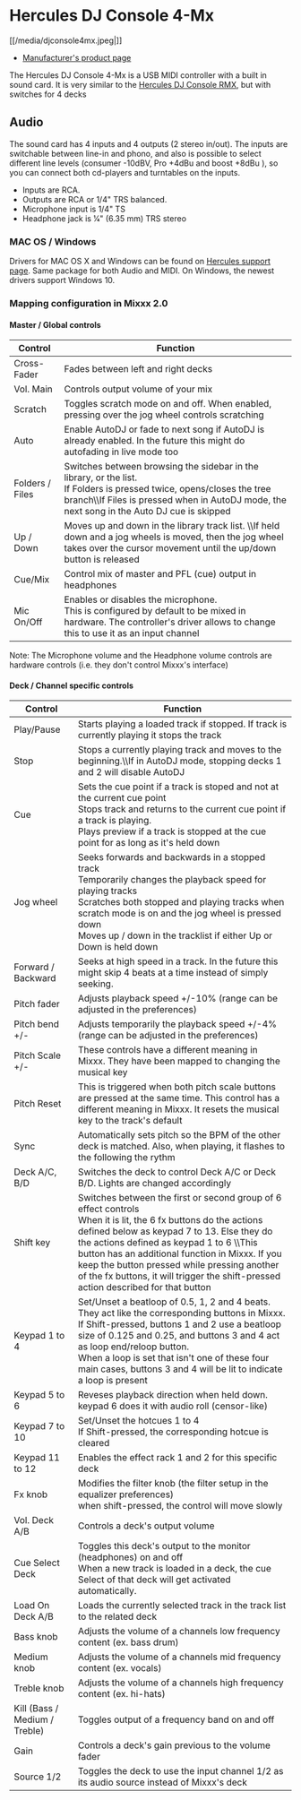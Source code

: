 # Hercules DJ Console 4-Mx

[[/media/djconsole4mx.jpeg|]]

  - [Manufacturer's product
    page](http://www.hercules.com/us/DJ-Music/bdd/p/141/dj-console-4-mx/)

The Hercules DJ Console 4-Mx is a USB MIDI controller with a built in
sound card. It is very similar to the [Hercules DJ Console
RMX](Hercules%20DJ%20Console%20RMX), but with switches for 4 decks

## Audio

The sound card has 4 inputs and 4 outputs (2 stereo in/out). The inputs
are switchable between line-in and phono, and also is possible to select
different line levels (consumer -10dBV, Pro +4dBu and boost +8dBu ), so
you can connect both cd-players and turntables on the inputs.

  - Inputs are RCA.
  - Outputs are RCA or 1/4" TRS balanced.
  - Microphone input is 1/4" TS
  - Headphone jack is 1⁄4" (6.35 mm) TRS stereo

### MAC OS / Windows

Drivers for MAC OS X and Windows can be found on [Hercules support
page](http://ts.hercules.com/eng/index.php?pg=view_files&gid=17&fid=62&pid=263&cid=1).
Same package for both Audio and MIDI. On Windows, the newest drivers
support Windows 10.

### Mapping configuration in Mixxx 2.0

#### Master / Global controls

<table>
<thead>
<tr class="header">
<th>Control</th>
<th>Function</th>
</tr>
</thead>
<tbody>
<tr class="odd">
<td>Cross-Fader</td>
<td>Fades between left and right decks</td>
</tr>
<tr class="even">
<td>Vol. Main</td>
<td>Controls output volume of your mix</td>
</tr>
<tr class="odd">
<td>Scratch</td>
<td>Toggles scratch mode on and off. When enabled, pressing over the jog wheel controls scratching</td>
</tr>
<tr class="even">
<td>Auto</td>
<td>Enable AutoDJ or fade to next song if AutoDJ is already enabled. In the future this might do autofading in live mode too</td>
</tr>
<tr class="odd">
<td>Folders / Files</td>
<td>Switches between browsing the sidebar in the library, or the list.<br />
If Folders is pressed twice, opens/closes the tree branch\\If Files is pressed when in AutoDJ mode, the next song in the Auto DJ cue is skipped</td>
</tr>
<tr class="even">
<td>Up / Down</td>
<td>Moves up and down in the library track list. \\If held down and a jog wheels is moved, then the jog wheel takes over the cursor movement until the up/down button is released</td>
</tr>
<tr class="odd">
<td>Cue/Mix</td>
<td>Control mix of master and PFL (cue) output in headphones</td>
</tr>
<tr class="even">
<td>Mic On/Off</td>
<td>Enables or disables the microphone.<br />
This is configured by default to be mixed in hardware. The controller's driver allows to change this to use it as an input channel</td>
</tr>
</tbody>
</table>

Note: The Microphone volume and the Headphone volume controls are
hardware controls (i.e. they don't control Mixxx's interface)

#### Deck / Channel specific controls

<table>
<thead>
<tr class="header">
<th>Control</th>
<th>Function</th>
</tr>
</thead>
<tbody>
<tr class="odd">
<td>Play/Pause</td>
<td>Starts playing a loaded track if stopped. If track is currently playing it stops the track</td>
</tr>
<tr class="even">
<td>Stop</td>
<td>Stops a currently playing track and moves to the beginning.\\If in AutoDJ mode, stopping decks 1 and 2 will disable AutoDJ</td>
</tr>
<tr class="odd">
<td>Cue</td>
<td>Sets the cue point if a track is stoped and not at the current cue point<br />
Stops track and returns to the current cue point if a track is playing.<br />
Plays preview if a track is stopped at the cue point for as long as it's held down</td>
</tr>
<tr class="even">
<td>Jog wheel</td>
<td>Seeks forwards and backwards in a stopped track<br />
Temporarily changes the playback speed for playing tracks<br />
Scratches both stopped and playing tracks when scratch mode is on and the jog wheel is pressed down<br />
Moves up / down in the tracklist if either Up or Down is held down</td>
</tr>
<tr class="odd">
<td>Forward / Backward</td>
<td>Seeks at high speed in a track. In the future this might skip 4 beats at a time instead of simply seeking.</td>
</tr>
<tr class="even">
<td>Pitch fader</td>
<td>Adjusts playback speed +/-10% (range can be adjusted in the preferences)</td>
</tr>
<tr class="odd">
<td>Pitch bend +/-</td>
<td>Adjusts temporarily the playback speed +/-4% (range can be adjusted in the preferences)</td>
</tr>
<tr class="even">
<td>Pitch Scale +/-</td>
<td>These controls have a different meaning in Mixxx. They have been mapped to changing the musical key</td>
</tr>
<tr class="odd">
<td>Pitch Reset</td>
<td>This is triggered when both pitch scale buttons are pressed at the same time. This control has a different meaning in Mixxx. It resets the musical key to the track's default</td>
</tr>
<tr class="even">
<td>Sync</td>
<td>Automatically sets pitch so the BPM of the other deck is matched. Also, when playing, it flashes to the following the rythm</td>
</tr>
<tr class="odd">
<td>Deck A/C, B/D</td>
<td>Switches the deck to control Deck A/C or Deck B/D. Lights are changed accordingly</td>
</tr>
<tr class="even">
<td>Shift key</td>
<td>Switches between the first or second group of 6 effect controls<br />
When it is lit, the 6 fx buttons do the actions defined below as keypad 7 to 13. Else they do the actions defined as keypad 1 to 6 \\This button has an additional function in Mixxx. If you keep the button pressed while pressing another of the fx buttons, it will trigger the shift-pressed action described for that button</td>
</tr>
<tr class="odd">
<td>Keypad 1 to 4</td>
<td>Set/Unset a beatloop of 0.5, 1, 2 and 4 beats. They act like the corresponding buttons in Mixxx.<br />
If Shift-pressed, buttons 1 and 2 use a beatloop size of 0.125 and 0.25, and buttons 3 and 4 act as loop end/reloop button.<br />
When a loop is set that isn't one of these four main cases, buttons 3 and 4 will be lit to indicate a loop is present</td>
</tr>
<tr class="even">
<td>Keypad 5 to 6</td>
<td>Reveses playback direction when held down. keypad 6 does it with audio roll (censor-like)</td>
</tr>
<tr class="odd">
<td>Keypad 7 to 10</td>
<td>Set/Unset the hotcues 1 to 4<br />
If Shift-pressed, the corresponding hotcue is cleared</td>
</tr>
<tr class="even">
<td>Keypad 11 to 12</td>
<td>Enables the effect rack 1 and 2 for this specific deck</td>
</tr>
<tr class="odd">
<td>Fx knob</td>
<td>Modifies the filter knob (the filter setup in the equalizer preferences)<br />
when shift-pressed, the control will move slowly</td>
</tr>
<tr class="even">
<td>Vol. Deck A/B</td>
<td>Controls a deck's output volume</td>
</tr>
<tr class="odd">
<td>Cue Select Deck</td>
<td>Toggles this deck's output to the monitor (headphones) on and off<br />
When a new track is loaded in a deck, the cue Select of that deck will get activated automatically.</td>
</tr>
<tr class="even">
<td>Load On Deck A/B</td>
<td>Loads the currently selected track in the track list to the related deck</td>
</tr>
<tr class="odd">
<td>Bass knob</td>
<td>Adjusts the volume of a channels low frequency content (ex. bass drum)</td>
</tr>
<tr class="even">
<td>Medium knob</td>
<td>Adjusts the volume of a channels mid frequency content (ex. vocals)</td>
</tr>
<tr class="odd">
<td>Treble knob</td>
<td>Adjusts the volume of a channels high frequency content (ex. hi-hats)</td>
</tr>
<tr class="even">
<td>Kill (Bass / Medium / Treble)</td>
<td>Toggles output of a frequency band on and off</td>
</tr>
<tr class="odd">
<td>Gain</td>
<td>Controls a deck's gain previous to the volume fader</td>
</tr>
<tr class="even">
<td>Source 1/2</td>
<td>Toggles the deck to use the input channel 1/2 as its audio source instead of Mixxx's deck</td>
</tr>
</tbody>
</table>
